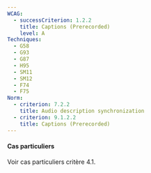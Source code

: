```yaml
---
WCAG:
  - successCriterion: 1.2.2
    title: Captions (Prerecorded)
    level: A
Techniques:
  - G58
  - G93
  - G87
  - H95
  - SM11
  - SM12
  - F74
  - F75
Norm:
  - criterion: 7.2.2
    title: Audio description synchronization
  - criterion: 9.1.2.2
    title: Captions (Prerecorded)
---
```


#### Cas particuliers

Voir cas particuliers critère 4.1.
